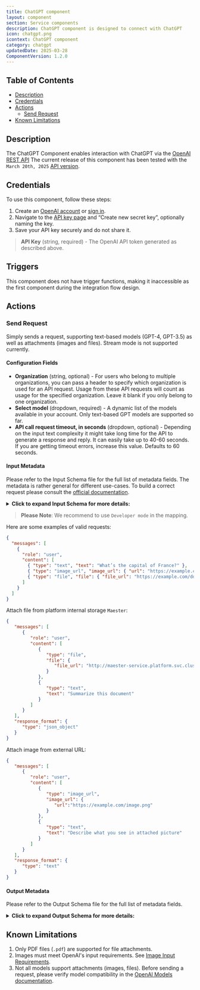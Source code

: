 ```yaml
---
title: ChatGPT component
layout: component
section: Service components
description: ChatGPT component is designed to connect with ChatGPT
icon: chatgpt.png
icontext: ChatGPT component
category: chatgpt
updatedDate: 2025-03-28
ComponentVersion: 1.2.0
---
```


## Table of Contents

* [Description](#description)
* [Credentials](#credentials)
* [Actions](#actions)
  * [Send Request](#send-request)
* [Known Limitations](#known-limitations)

## Description

The ChatGPT Component enables interaction with ChatGPT via the [OpenAI REST API](https://platform.openai.com/docs/api-reference/introduction)
The current release of this component has been tested with the `March 20th, 2025` [API version](https://platform.openai.com/docs/changelog).

## Credentials

To use this component, follow these steps:

1. Create an [OpenAI account](https://platform.openai.com/signup) or [sign in](https://platform.openai.com/login).
2. Navigate to the [API key page](https://platform.openai.com/account/api-keys) and “Create new secret key”, optionally naming the key.
3. Save your API key securely and do not share it.

> **API Key** (string, required) - The OpenAI API token generated as described above.

## Triggers

This component does not have trigger functions, making it inaccessible as the first component during the integration flow design.

## Actions
  
### Send Request

Simply sends a request, supporting text-based models (GPT-4, GPT-3.5) as well as attachments (images and files).
Stream mode is not supported currently.

#### Configuration Fields

* **Organization** (string, optional) - For users who belong to multiple organizations, you can pass a header to specify which organization is used for an API request. Usage from these API requests will count as usage for the specified organization. Leave it blank if you only belong to one organization.
* **Select model** (dropdown, required) - A dynamic list of the models available in your account. Only text-based GPT models are supported so far.
* **API call request timeout, in seconds** (dropdown, optional) - Depending on the input text complexity it might take long time for the API to generate a response and reply. It can easily take up to 40-60 seconds. If you are getting timeout errors, increase this value. Defaults to 60 seconds.

#### Input Metadata

Please refer to the Input Schema file for the full list of metadata fields. The metadata is rather general for different use-cases. To build a correct request please consult the [official documentation](https://platform.openai.com/docs/api-reference/chat/create).
<details close markdown="block"><summary><strong>Click to expand Input Schema for more details:</strong></summary>
```
{
  "type": "object",
  "properties": {
    "messages": {
      "type": "array",
      "help": {
        "description": "A list of messages comprising the conversation so far"
      },
      "required": true,
      "items": {
        "type": "object",
        "properties": {
          "role": {
            "type": "string",
            "help": {
              "description": "The role of the messages author, in this case system"
            },
            "required": true,
            "enum": [
              "system",
              "user",
              "assistant",
              "tool",
              "function"
            ]
          },
          "content": {
            "type": "array",
            "help": {
              "description": "An array of message content, which can include text, images, and file attachments"
            },
            "required": true,
            "items": {
              "type": "object",
              "properties": {
                "type": {
                  "type": "string",
                  "enum": ["text", "image_url", "file"],
                  "help": {
                    "description": "Type of message content"
                  },
                  "required": true
                },
                "text": {
                  "type": "string",
                  "help": {
                    "description": "The text content of the message (required if type is 'text')"
                  }
                },
                "image_url": {
                  "type": "object",
                  "help": {
                    "description": "An image included in the message (required if type is 'image_url')."
                  },
                  "properties": {
                    "url": {
                      "type": "string",
                      "help": {
                        "description": "URL of the image. The URL can point to either internal or external public storage."
                      }
                    },
                    "detail": {
                      "type": "string",
                      "help": {
                        "description": "The detail parameter tells the model what level of detail to use when processing and understanding the image (low, high, or auto to let the model decide). If you skip the parameter, the model will use auto. <a href='https://platform.openai.com/docs/guides/images?api-mode=chat#specify-image-input-detail-level'>More Info</a>"
                      }
                    }
                  }
                },
                "file": {
                  "type": "object",
                  "help": {
                    "description": "A file included in the message (required if type is 'file'). Only PDF files (.pdf) are supported for file attachments."
                  },
                  "properties": {
                    "file_url": {
                      "type": "string",
                      "help": {
                        "description": "URL of the file to be uploaded. The URL can point to either internal or external public storage."
                      }
                    }
                  }
                }
              }
            }
          },
          "name": {
            "type": "string",
            "help": {
              "description": "An optional name for the participant. Provides the model information to differentiate between participants of the same role"
            },
            "required": false
          },
          "tool_call_id": {
            "type": "string",
            "help": {
              "description": "Tool call that this message is responding to"
            },
            "required": false
          }
        }
      }
    },
    "frequency_penalty": {
      "type": "number",
      "help": {
        "description": "Number between -2.0 and 2.0. Positive values penalize new tokens based on their existing frequency in the text so far, decreasing the model's likelihood to repeat the same line verbatim"
      },
      "required": false
    },
    "logit_bias": {
      "type": "object",
      "help": {
        "description": "Modify the likelihood of specified tokens appearing in the completion. Accepts a JSON object that maps tokens (specified by their token ID in the tokenizer) to an associated bias value from -100 to 100. Mathematically, the bias is added to the logits generated by the model prior to sampling. The exact effect will vary per model, but values between -1 and 1 should decrease or increase likelihood of selection; values like -100 or 100 should result in a ban or exclusive selection of the relevant token"
      },
      "required": false
    },
    "max_tokens": {
      "type": "number",
      "help": {
        "description": "The maximum number of tokens to generate in the chat completion. The total length of input tokens and generated tokens is limited by the model's context length"
      },
      "required": false
    },
    "n": {
      "type": "number",
      "help": {
        "description": "How many chat completion choices to generate for each input message. Note that you will be charged based on the number of generated tokens across all of the choices. Keep n as 1 to minimize costs"
      },
      "required": false
    },
    "presence_penalty": {
      "type": "number",
      "help": {
        "description": "Number between -2.0 and 2.0. Positive values penalize new tokens based on whether they appear in the text so far, increasing the model's likelihood to talk about new topics"
      },
      "required": false
    },
    "response_format": {
      "type": "object",
      "help": {
        "description": "An object specifying the format that the model must output. Setting to { \"type\": \"json_object\" } enables JSON mode, which guarantees the message the model generates is valid JSON. Important: when using JSON mode, you must also instruct the model to produce JSON yourself via a system or user message. Without this, the model may generate an unending stream of whitespace until the generation reaches the token limit, resulting in a long-running and seemingly \"stuck\" request. Also note that the message content may be partially cut off if 'finish_reason=\"length\"', which indicates the generation exceeded 'max_tokens' or the conversation exceeded the max context length"
      },
      "required": false,
      "properties": {
        "type": {
          "type": "string",
          "help": {
            "description": "Must be one of 'text' or 'json_object'"
          },
          "required": false,
          "enum": [
            "text",
            "json_object"
          ]
        }
      }
    },
    "seed": {
      "type": "number",
      "help": {
        "description": "This feature is in Beta. If specified, our system will make a best effort to sample deterministically, such that repeated requests with the same seed and parameters should return the same result. Determinism is not guaranteed, and you should refer to the 'system_fingerprint' response parameter to monitor changes in the backend"
      },
      "required": false
    },
    "stop": {
      "type": "object",
      "help": {
        "description": "Up to 4 sequences where the API will stop generating further tokens"
      },
      "required": false
    },
    "stream": {
      "type": "boolean",
      "help": {
        "description": "If set, partial message deltas will be sent, like in ChatGPT. Tokens will be sent as data-only server-sent events as they become available, with the stream terminated by a data: [DONE] message"
      },
      "required": false
    },
    "temperature": {
      "type": "number",
      "help": {
        "description": "What sampling temperature to use, between 0 and 2. Higher values like 0.8 will make the output more random, while lower values like 0.2 will make it more focused and deterministic. We generally recommend altering this or 'top_p' but not both"
      },
      "required": false
    },
    "top_p": {
      "type": "number",
      "help": {
        "description": "An alternative to sampling with temperature, called nucleus sampling, where the model considers the results of the tokens with top_p probability mass. So 0.1 means only the tokens comprising the top 10% probability mass are considered. We generally recommend altering this or 'temperature' but not both"
      },
      "required": false
    },
    "tools": {
      "type": "array",
      "help": {
        "description": "A list of tools the model may call. Currently, only functions are supported as a tool. Use this to provide a list of functions the model may generate JSON inputs for"
      },
      "required": false,
      "items": {
        "type": "object",
        "properties": {
          "type": {
            "type": "string",
            "help": {
              "description": "The type of the tool. Currently, only function is supported"
            },
            "required": false
          },
          "function": {
            "type": "object",
            "required": false,
            "properties": {
              "description": {
                "type": "string",
                "help": {
                  "description": "A description of what the function does, used by the model to choose when and how to call the function"
                },
                "required": false
              },
              "name": {
                "type": "string",
                "help": {
                  "description": "The name of the function to be called. Must be a-z, A-Z, 0-9, or contain underscores and dashes, with a maximum length of 64"
                },
                "required": false
              },
              "parameters": {
                "type": "object",
                "help": {
                  "description": "The parameters the functions accepts, described as a JSON Schema object. See the guide for examples, and the JSON Schema reference for documentation about the format. To describe a function that accepts no parameters, provide the value {\"type\": \"object\", \"properties\": {}}"
                },
                "required": false
              }
            }
          }
        }
      }
    },
    "tool_choice": {
      "type": "object",
      "help": {
        "description": "Controls which (if any) function is called by the model. none means the model will not call a function and instead generates a message. auto means the model can pick between generating a message or calling a function. Specifying a particular function via {\"type: \"function\", \"function\": {\"name\": \"my_function\"}} forces the model to call that function. 'none' is the default when no functions are present. 'auto' is the default if functions are present"
      },
      "required": false
    },
    "user": {
      "type": "string",
      "help": {
        "description": "A unique identifier representing your end-user, which can help OpenAI to monitor and detect abuse"
      },
      "required": false
    },
    "function_call": {
      "type": "object",
      "help": {
        "description": "Deprecated in favor of tool_choice. Controls which (if any) function is called by the model. none means the model will not call a function and instead generates a message. auto means the model can pick between generating a message or calling a function. Specifying a particular function via {\"name\": \"my_function\"} forces the model to call that function. 'none' is the default when no functions are present. 'auto' is the default if functions are present."
      },
      "required": false
    },
    "functions": {
      "type": "object",
      "help": {
        "description": "Deprecated in favor of tools. A list of functions the model may generate JSON inputs for"
      },
      "required": false,
      "properties": {
        "description": {
          "type": "string",
          "help": {
            "description": "A description of what the function does, used by the model to choose when and how to call the function"
          },
          "required": false
        },
        "name": {
          "type": "string",
          "help": {
            "description": "The name of the function to be called. Must be a-z, A-Z, 0-9, or contain underscores and dashes, with a maximum length of 64"
          },
          "required": false
        },
        "parameters": {
          "type": "object",
          "help": {
            "description": "The parameters the functions accepts, described as a JSON Schema object. See the guide for examples, and the JSON Schema reference for documentation about the format. To describe a function that accepts no parameters, provide the value {\"type\": \"object\", \"properties\": {}}"
          },
          "required": false
        }
      }
    }
  }
}
```
</details>

> **Please Note**: We recommend to use `Developer mode` in the mapping.

Here are some examples of valid requests:

```json
{
  "messages": [
    {
      "role": "user",
      "content": [
        { "type": "text", "text": "What’s the capital of France?" },
        { "type": "image_url", "image_url": { "url": "https://example.com/image.png" } },
        { "type": "file", "file": { "file_url": "https://example.com/document.pdf" } }
      ]
    }
  ]
}
```

Attach file from platform internal storage `Maester`:

```json
{
   "messages": [
      {
         "role": "user",
         "content": [
            {
               "type": "file",
               "file": {
                  "file_url": "http://maester-service.platform.svc.cluster.local:3002/objects/{MAESTER_OBJECT_ID}?storage_type=maester"
               }
            },
            {
               "type": "text",
               "text": "Summarize this document"
            }
         ]
      }
   ],
   "response_format": {
      "type": "json_object"
   }
} 
```

Attach image from external URL:

```json
{
   "messages": [
      {
         "role": "user",
         "content": [
            {
               "type": "image_url",
               "image_url": {
                  "url":"https://example.com/image.png"
               }
            },
            {
               "type": "text",
               "text": "Describe what you see in attached picture"
            }
         ]
      }
   ],
   "response_format": {
      "type": "text"
   }
}
```

#### Output Metadata

Please refer to the Output Schema file for the full list of metadata fields.
<details close markdown="block"><summary><strong>Click to expand Output Schema for more details:</strong></summary>
```
{
  "type": "object",
  "properties": {
    "id": {
      "type": "string",
      "label": "A unique identifier for the chat completion",
      "required": true
    },
    "created": {
      "type": "number",
      "label": "The Unix timestamp (in seconds) of when the chat completion was created",
      "required": true
    },
    "model": {
      "type": "string",
      "label": "The model used for the chat completion",
      "required": true
    },
    "system_fingerprint": {
      "type": "string",
      "label": "This fingerprint represents the backend configuration that the model runs with",
      "required": true
    },
    "object": {
      "type": "string",
      "label": "The object type, which is always 'chat.completion'",
      "required": true,
      "enum": [
        "chat.completion"
      ]
    },
    "choices": {
      "type": "array",
      "required": true,
      "items": {
        "type": "object",
        "properties": {
          "finish_reason": {
            "type": "string",
            "label": "The reason the model stopped generating tokens. This will be 'stop' if the model hit a natural stop point or a provided stop sequence, 'length' if the maximum number of tokens specified in the request was reached, 'content_filter' if content was omitted due to a flag from our content filters, 'tool_calls' if the model called a tool, or 'function_call' (deprecated) if the model called a function",
            "required": true
          },
          "index": {
            "type": "number",
            "label": "The index of the choice in the list of choices",
            "required": true
          },
          "message": {
            "type": "object",
            "label": "A chat completion message generated by the model",
            "required": true,
            "properties": {
              "content": {
                "type": "string",
                "label": "The contents of the message",
                "required": false
              },
              "role": {
                "type": "string",
                "label": "The role of the author of this message",
                "required": true
              },
              "tool_calls": {
                "type": "array",
                "label": "The tool calls generated by the model, such as function calls",
                "required": false,
                "items": {
                  "type": "object",
                  "properties": {
                    "id": {
                      "type": "string",
                      "label": "The ID of the tool call",
                      "required": false
                    },
                    "type": {
                      "type": "string",
                      "label": "The type of the tool. Currently, only 'function' is supported",
                      "required": false
                    },
                    "function": {
                      "type": "object",
                      "label": "The function that the model called",
                      "required": false,
                      "properties": {
                        "name": {
                          "type": "string",
                          "label": "The name of the function to call",
                          "required": false
                        },
                        "arguments": {
                          "type": "string",
                          "label": "The arguments to call the function with, as generated by the model in JSON format. Note that the model does not always generate valid JSON, and may hallucinate parameters not defined by your function schema. Validate the arguments in your code before calling your function",
                          "required": false
                        }
                      }
                    }
                  }
                }
              },
              "function_call": {
                "type": "object",
                "label": "Deprecated and replaced by 'tool_calls'. The name and arguments of a function that should be called, as generated by the model",
                "required": false,
                "properties": {
                  "name": {
                    "type": "string",
                    "label": "The name of the function to call",
                    "required": false
                  },
                  "arguments": {
                    "type": "string",
                    "label": "The arguments to call the function with, as generated by the model in JSON format. Note that the model does not always generate valid JSON, and may hallucinate parameters not defined by your function schema. Validate the arguments in your code before calling your function",
                    "required": false
                  }
                }
              }
            }
          }
        }
      }
    }
  }
}
```
</details>

## Known Limitations

  1. Only PDF files (`.pdf`) are supported for file attachments.
  2. Images must meet OpenAI's input requirements. See [Image Input Requirements](https://platform.openai.com/docs/guides/images?api-mode=chat#image-input-requirements).
  3. Not all models support attachments (images, files). Before sending a request, please verify model compatibility in the [OpenAI Models documentation](https://platform.openai.com/docs/models).
